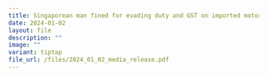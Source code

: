 ```yaml
---
title: Singaporean man fined for evading duty and GST on imported motor vehicles
date: 2024-01-02
layout: file
description: ""
image: ""
variant: tiptap
file_url: /files/2024_01_02_media_release.pdf
---
```

